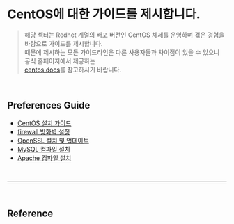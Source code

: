 # CentOS에 대한 가이드를 제시합니다.
> 해당 섹터는 Redhet 계열의 배포 버전인 CentOS 체제를 운영하며 겪은 경험을 바탕으로 가이드를 제시합니다.  
때문에 제시하는 모든 가이드라인은 다른 사용자들과 차이점이 있을 수 있으니 공식 홈페이지에서 제공하는  
[centos.docs](https://docs.centos.org/en-US/docs/)를 참고하시기 바랍니다.  

<br/>

## Preferences Guide
- [CentOS 설치 가이드](https://github.com/ionio-dev/Dev-Docs/blob/master/OperatingSystem/Linux/Redhet/CentOS/Installation_Guide.md)
- [firewall 방화벽 설정](https://github.com/ionio-dev/Dev-Docs/tree/master/OperatingSystem/Linux/Redhet/CentOS/CentOS-Linux-release-7.7.1908-(Core)-DVD/Reference/Firewall/Firewall_Guide.md)
- [OpenSSL 설치 및 업데이트](https://github.com/ionio-dev/Dev-Docs/tree/master/OperatingSystem/Linux/Redhet/CentOS/CentOS-Linux-release-7.7.1908-(Core)-DVD/Reference/OpenSSL/OpenSSL_Guide.md)
- [MySQL 컴파일 설치](https://github.com/ionio-dev/Dev-Docs/blob/master/OperatingSystem/Linux/Redhet/CentOS/CentOS-Linux-release-7.7.1908-(Core)-DVD/Reference/MySQL/MySQL_Setup_Guide.md)
- [Apache 컴파일 설치](https://github.com/ionio-dev/Dev-Docs/blob/master/OperatingSystem/Linux/Redhet/CentOS/CentOS-Linux-release-7.7.1908-(Core)-DVD/Reference/Apache/Apache_Setup_Guide.md)
<br/>

<hr/>

<br/>

## Reference
